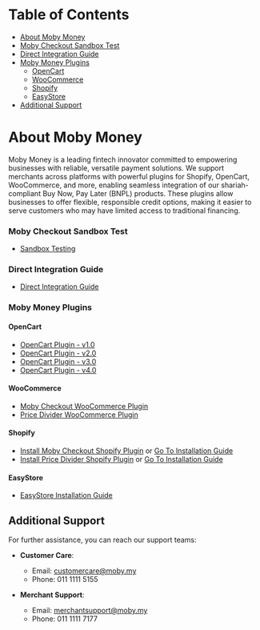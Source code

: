 # Table of Contents

- [About Moby Money](#about-moby-money)
- [Moby Checkout Sandbox Test](#moby-checkout-sandbox-test)
- [Direct Integration Guide](#direct-integration-guide)
- [Moby Money Plugins](#moby-money-plugins)
  - [OpenCart](#opencart)
  - [WooCommerce](#woocommerce)
  - [Shopify](#shopify)
  - [EasyStore](#easystore)
- [Additional Support](#additional-support)

# About Moby Money

Moby Money is a leading fintech innovator committed to empowering businesses with reliable, versatile payment solutions. We support merchants across platforms with powerful plugins for Shopify, OpenCart, WooCommerce, and more, enabling seamless integration of our shariah-compliant Buy Now, Pay Later (BNPL) products. These plugins allow businesses to offer flexible, responsible credit options, making it easier to serve customers who may have limited access to traditional financing.

### Moby Checkout Sandbox Test

- [Sandbox Testing](sandbox-testing/README.md)

### Direct Integration Guide

- [Direct Integration Guide](direct-integration/README.md)

### Moby Money Plugins

#### OpenCart

- [OpenCart Plugin - v1.0](https://github.com/MobyPayTech/moby-plugins/tree/main/opencart)
- [OpenCart Plugin - v2.0](https://github.com/MobyPayTech/moby-plugins/tree/main/opencart)
- [OpenCart Plugin - v3.0](https://github.com/MobyPayTech/moby-plugins/tree/main/opencart)
- [OpenCart Plugin - v4.0](https://github.com/MobyPayTech/moby-plugins/tree/main/opencart)

#### WooCommerce

- [Moby Checkout WooCommerce Plugin](https://github.com/MobyPayTech/moby-plugins/tree/main/woocommerce/moby-checkout)
- [Price Divider WooCommerce Plugin](https://github.com/MobyPayTech/moby-plugins/tree/main/woocommerce/price-divider)

#### Shopify

- [Install Moby Checkout Shopify Plugin](https://apps.shopify.com/moby-checkout) or [Go To Installation Guide](shopify/moby-checkout/READEME.md)
- [Install Price Divider Shopify Plugin](https://apps.shopify.com/moby-price-divider) or [Go To Installation Guide](shopify/price-divider/README.md)

#### EasyStore

- [EasyStore Installation Guide](easy-store/README.md)

## Additional Support

For further assistance, you can reach our support teams:

- **Customer Care**:

  - Email: [customercare@moby.my](mailto:customercare@moby.my)
  - Phone: 011 1111 5155

- **Merchant Support**:
  - Email: [merchantsupport@moby.my](mailto:merchantsupport@moby.my)
  - Phone: 011 1111 7177

